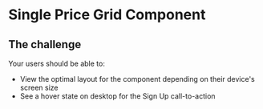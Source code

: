 # Single Price Grid Component

## The challenge

Your users should be able to:

- View the optimal layout for the component depending on their device's screen size
- See a hover state on desktop for the Sign Up call-to-action
